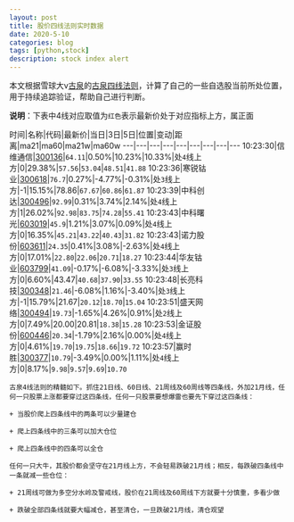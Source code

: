 ```yaml
---
layout: post
title: 股价四线法则实时数据
date: 2020-5-10
categories: blog
tags: [python,stock]
description: stock index alert
---
```



本文根据雪球大v[古泉](https://xueqiu.com/u/7148646888)的[古泉四线法则](https://xueqiu.com/7148646888/130498192)，计算了自己的一些自选股当前所处位置，用于持续追踪验证，帮助自己进行判断。

**说明**：下表中4线对应取值为`红色`表示最新价处于对应指标上方，属正面

时间|名称|代码|最新价|当日|3日|5日|位置|变动|距离|ma21|ma60|ma21w|ma60w
---|---|---|---|---|---|---|---|---
10:23:30|信维通信|[300136](https://xueqiu.com/S/SZ300136)|`64.11`|0.50%|10.23%|10.33%|处`4`线上方|0|29.38%|`57.56`|`53.04`|`48.51`|`41.88`
10:23:36|寒锐钴业|[300618](https://xueqiu.com/S/SZ300618)|`76.7`|0.27%|-4.77%|-0.31%|处`3`线上方|-1|15.15%|78.86|`67.67`|`60.86`|`61.87`
10:23:39|中科创达|[300496](https://xueqiu.com/S/SZ300496)|`92.99`|0.31%|3.74%|2.14%|处`4`线上方|1|26.02%|`92.98`|`83.75`|`74.28`|`55.41`
10:23:43|中科曙光|[603019](https://xueqiu.com/S/SH603019)|`45.9`|1.21%|3.07%|0.09%|处`4`线上方|0|16.35%|`45.21`|`43.22`|`40.43`|`31.82`
10:23:43|诺力股份|[603611](https://xueqiu.com/S/SH603611)|`24.35`|0.41%|3.08%|-2.63%|处`4`线上方|0|17.01%|`22.80`|`22.06`|`20.71`|`18.27`
10:23:44|华友钴业|[603799](https://xueqiu.com/S/SH603799)|`41.09`|-0.17%|-6.08%|-3.33%|处`3`线上方|0|6.60%|43.47|`40.68`|`37.90`|`33.55`
10:23:48|长亮科技|[300348](https://xueqiu.com/S/SZ300348)|`21.46`|-6.08%|1.16%|-3.40%|处`3`线上方|-1|15.79%|21.67|`20.12`|`18.70`|`15.04`
10:23:51|盛天网络|[300494](https://xueqiu.com/S/SZ300494)|`19.73`|-1.65%|4.26%|0.91%|处`2`线上方|0|7.49%|20.00|20.81|`18.38`|`15.28`
10:23:53|金证股份|[600446](https://xueqiu.com/S/SH600446)|`20.34`|-1.79%|2.16%|0.00%|处`4`线上方|0|4.61%|`19.70`|`19.75`|`18.66`|`19.72`
10:23:57|赢时胜|[300377](https://xueqiu.com/S/SZ300377)|`10.79`|-3.49%|0.00%|1.11%|处`4`线上方|0|8.17%|`9.98`|`9.57`|`9.69`|`10.70`

```
古泉4线法则的精髓如下。抓住21日线、60日线、21周线及60周线等四条线，外加21月线，任何一只股票上涨都要穿过这四条线，任何一只股票要想爆雷也要先下穿过这四条线：

+ 当股价爬上四条线中的两条可以少量建仓

+ 爬上四条线中的三条可以加大仓位

+ 爬上四条线中的四条可以全仓

任何一只大牛，其股价都会坚守在21月线上方，不会轻易跌破21月线；相反，每跌破四条线中一条就减一些仓位：

+ 21周线可做为多空分水岭及警戒线，股价在21周线及60周线下方就要十分慎重，多看少做

+ 跌破全部四条线就要大幅减仓，甚至清仓，一旦跌破21月线，清仓观望
```